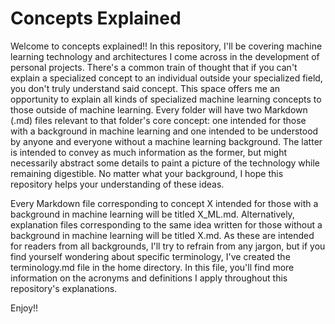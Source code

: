 # Concepts Explained
Welcome to concepts explained!! In this repository, I'll be covering machine learning technology and architectures I come across in the development of personal projects. There's a common train of thought that if you can't explain a specialized concept to an individual outside your specialized field, you don't truly understand said concept. This space offers me an opportunity to explain all kinds of specialized machine learning concepts to those outside of machine learning. Every folder will have two Markdown (.md) files relevant to that folder's core concept: one intended for those with a background in machine learning and one intended to be understood by anyone and everyone without a machine learning background. The latter is intended to convey as much information as the former, but might necessarily abstract some details to paint a picture of the technology while remaining digestible. No matter what your background, I hope this repository helps your understanding of these ideas.

Every Markdown file corresponding to concept X intended for those with a background in machine learning will be titled X_ML.md. Alternatively, explanation files corresponding to the same idea written for those without a background in machine learning will be titled X.md. As these are intended for readers from all backgrounds, I'll try to refrain from any jargon, but if you find yourself wondering about specific terminology, I've created the terminology.md file in the home directory. In this file, you'll find more information on the acronyms and definitions I apply throughout this repository's explanations.

Enjoy!!

